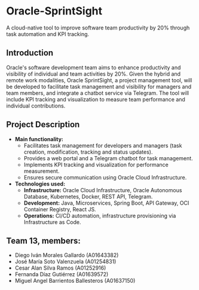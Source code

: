 # Oracle-SprintSight
A cloud-native tool to improve software team productivity by 20% through task automation and KPI tracking.

## **Introduction**  
Oracle's software development team aims to enhance productivity and visibility of individual and team activities by 20%. Given the hybrid and remote work modalities, Oracle SprintSight, a project management tool, will be developed to facilitate task management and visibility for managers and team members, and integrate a chatbot service via Telegram. The tool will include KPI tracking and visualization to measure team performance and individual contributions.

## **Project Description**  
- **Main functionality:**  
  - Facilitates task management for developers and managers (task creation, modification, tracking and status updates).  
  - Provides a web portal and a Telegram chatbot for task management.  
  - Implements KPI tracking and visualization for performance measurement.  
  - Ensures secure communication using Oracle Cloud Infrastructure.  
- **Technologies used:**  
  - **Infrastructure:** Oracle Cloud Infrastructure, Oracle Autonomous Database, Kubernetes, Docker, REST API, Telegram.  
  - **Development:** Java, Microservices, Spring Boot, API Gateway, OCI Container Registry, React JS.
  - **Operations:** CI/CD automation, infrastructure provisioning via Infrastructure as Code.   

## **Team 13, members:**  
- Diego Iván Morales Gallardo (A01643382)
- José María Soto Valenzuela (A01254831)
- Cesar Alan Silva Ramos (A01252916)
- Fernanda Díaz Gutiérrez (A01639572)
- Miguel Angel Barrientos Ballesteros (A01637150)
